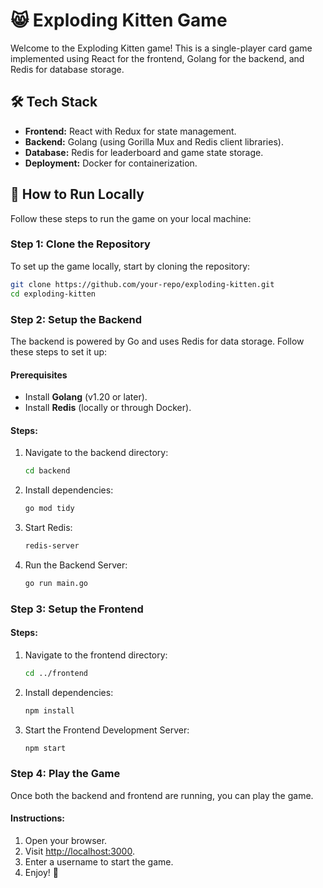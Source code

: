 # 😸 Exploding Kitten Game

Welcome to the Exploding Kitten game! This is a single-player card game implemented using React for the frontend, Golang for the backend, and Redis for database storage.

## 🛠️ Tech Stack

- **Frontend:** React with Redux for state management.
- **Backend:** Golang (using Gorilla Mux and Redis client libraries).
- **Database:** Redis for leaderboard and game state storage.
- **Deployment:** Docker for containerization.

## 🚀 How to Run Locally

Follow these steps to run the game on your local machine:

### Step 1: Clone the Repository

To set up the game locally, start by cloning the repository:

```bash
git clone https://github.com/your-repo/exploding-kitten.git
cd exploding-kitten
```


### Step 2: Setup the Backend

The backend is powered by Go and uses Redis for data storage. Follow these steps to set it up:

#### Prerequisites
- Install **Golang** (v1.20 or later).
- Install **Redis** (locally or through Docker).

#### Steps:

1. Navigate to the backend directory:
   ```bash
   cd backend
   ```
2. Install dependencies:
   ```bash
   go mod tidy
   ```
3. Start Redis:
   ```bash
   redis-server
   ```
4. Run the Backend Server:
   ```bash
   go run main.go
   ```


### Step 3: Setup the Frontend

#### Steps:
1. Navigate to the frontend directory:
   ```bash
   cd ../frontend
   ```
2. Install dependencies:
   ```bash
   npm install
   ```
3. Start the Frontend Development Server:
   ```bash
   npm start
   ```


### Step 4: Play the Game

Once both the backend and frontend are running, you can play the game.

#### Instructions:
1. Open your browser.
2. Visit [http://localhost:3000](http://localhost:3000).
3. Enter a username to start the game.
4. Enjoy! 🎉
